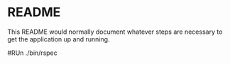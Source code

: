 # README

This README would normally document whatever steps are necessary to get the
application up and running.

#RUn
./bin/rspec
